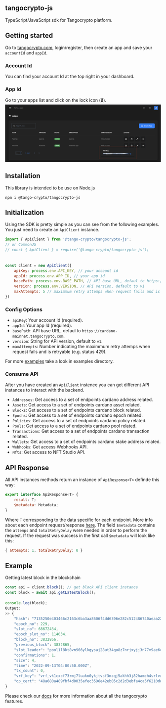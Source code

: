 ## tangocrypto-js

TypeScript/JavaScript sdk for Tangocrypto platform.

## Getting started
Go to [tangocrypto.com](https://www.tangocrypto.com), login/register, then create an app and save your `accountId` and `appId`.

### Account Id
You can find your account Id at the top right in your dashboard.
<!-- ![Account Id](./images/account_id.png) -->

### App Id
Go to your apps list and click on the lock icon (:lock:).
![App Id](./images/app_id.png)

## Installation

This library is intended to be use on Node.js

```console
npm i @tango-crypto/tangocrypto-js
```

## Initialization

Using the SDK is pretty simple as you can see from the following examples. You just need to create an `ApiClient` instance. 


```js
import { ApiClient } from '@tango-crypto/tangocrypto-js';
// or CommonJS
// const { ApiClient } = require('@tango-crypto/tangocrypto-js');


const client = new ApiClient({
    apiKey: process.env.API_KEY, // your account id
    appId: process.env.APP_ID, // your app id
    basePath: process.env.BASE_PATH, // API base URL, defaul to https://cardano-mainnet.tangocrypto.com
    version: process.env.VERSION, // API version, default to v1
    maxAttempts: 5 // maximmum retry attemps when request fails and is retryable (e.g. status 429) 
})
```

### Config Options
* `apiKey`: Your account Id (required).
* `appId`: Your app Id (required).
* `basePath`: API base URL, defaul to `https://cardano-mainnet.tangocrypto.com`.
* `version`: String for API version, default to `v1`.
* `maxAttempts`: Number indicating the maximmum retry attemps when request fails and is retryable (e.g. status 429).

For more [examples](https://www.github.com/tango-crypto/tangocrypto-js/examples/) take a look in examples directory.

### Consume API
After you have created an `ApiClient` instence you can get different API instances to interact with the backend. 

* `Addresses`: Get access to a set of endpoints cardano address related.
* `Assets`: Get access to a set of endpoints cardano asset related.
* `Blocks`: Get access to a set of endpoints cardano block related.
* `Epochs`: Get access to a set of endpoints cardano epoch related.
* `Policies`: Get access to a set of endpoints cardano policy related.
* `Pools`: Get access to a set of endpoints cardano pool related.
* `Transactions`: Get access to a set of endpoints cardano transaction related.
* `Wallets`: Get access to a set of endpoints cardano stake address related.
* `Webhooks`: Get access Webhooks API.
* `Nfts`: Get access to NFT Studio API.

## API Response
All API instances methods return an instance of `ApiResponse<T>` definde this way:
```js
export interface ApiResponse<T> {
    result: T;
    $metadata: Metadata;
}
```
Where `T` corresponding to the data specific for each endpoint. More info about each endpoint request/response [here](https://www.tangocrypto.com/api-reference). The field `$metadata` contains the `attemps` and `totalRetryDelay` were needed in order to perform the request. If the request was success in the first call `$metadata` will look like this:
```js
{ attempts: 1, totalRetryDelay: 0 }
```

## Example

Getting latest block in the blockchain
```js
const api = client.block(); // get block API client instance
const block = await api.getLatestBlock();

console.log(block);
Output:
>> {
    "hash": "7135250e403466c2163c6ba3aa8606f4dd6396e282c512486740aeaa220fbaf9",
    "epoch_no": 229,
    "slot_no": 68672434,
    "epoch_slot_no": 114034,
    "block_no": 3832866,
    "previous_block": 3832865,
    "slot_leader": "pool1l8kt8vn966ylkgysaj28ut34qu8z7nrjxyjj3n77v9ae6clyjfp",
    "confirmations": 1,
    "size": 4,
    "time": "2022-09-13T04:00:50.000Z",
    "tx_count": 0,
    "vrf_key": "vrf_vk1cxcf73rmj7luakn0ykjtvsf3mzqj5akhh3j82hamch4srlvx37tsy2gg35",
    "op_cert": "48a680a489fbf4d0035afec3596e42eb05c2d2d3ebfa4ca5f6210ddb74d7facc"
}
```

Please check our [docs](https://docs.tangocrypto.com/) for more information about all the tangocrypto features.


